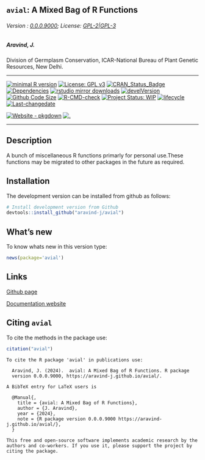 
<!-- 
<img src="https://raw.githubusercontent.com/aravind-j/avial/master/inst/extdata/avial.png" width="20%" />
-->

## `avial`: A Mixed Bag of R Functions

<!-- 
<img src="https://raw.githubusercontent.com/aravind-j/avial/master/inst/extdata/avial.png" align="right" alt="logo" width="173" height = "200" style = "border: none; float: right;">
-->

###### Version : [0.0.0.9000](https://aravind-j.github.io/avial/); License: [GPL-2\|GPL-3](https://www.r-project.org/Licenses/)

##### Aravind, J.

Division of Germplasm Conservation, ICAR-National Bureau of Plant
Genetic Resources, New Delhi.

------------------------------------------------------------------------

[![minimal R
version](https://img.shields.io/badge/R%3E%3D-3.5.0-6666ff.svg?logo=R)](https://cran.r-project.org/)
[![License: GPL
v3](https://img.shields.io/badge/License-GPL%20v3-blue.svg)](https://www.gnu.org/licenses/gpl-3.0)
[![CRAN_Status_Badge](https://www.r-pkg.org/badges/version-last-release/avial)](https://cran.r-project.org/package=avial)
[![Dependencies](https://tinyverse.netlify.app/status/avial)](https://cran.r-project.org/package=avial)
[![rstudio mirror
downloads](https://cranlogs.r-pkg.org/badges/grand-total/avial?color=green)](https://CRAN.R-project.org/package=avial)
[![develVersion](https://img.shields.io/badge/devel%20version-0.0.0.9000-orange.svg)](https://github.com/aravind-j/avial)
[![Github Code
Size](https://img.shields.io/github/languages/code-size/aravind-j/avial.svg)](https://github.com/aravind-j/avial)
[![R-CMD-check](https://github.com/aravind-j/avial/workflows/R-CMD-check/badge.svg)](https://github.com/aravind-j/avial/actions)
[![Project Status:
WIP](https://www.repostatus.org/badges/latest/wip.svg)](https://www.repostatus.org/#wip)
[![lifecycle](https://lifecycle.r-lib.org/articles/figures/lifecycle-maturing.svg)](https://lifecycle.r-lib.org/articles/stages.html#maturing)
[![Last-changedate](https://img.shields.io/badge/last%20change-2024--10--17-yellowgreen.svg)](https://github.com/aravind-j/avial/)
<!-- [![Zenodo DOI](https://zenodo.org/badge/DOI/10.5281/zenodo.xxxxxxxx.svg)](https://doi.org/10.5281/zenodo.xxxxxxxx) -->
[![Website -
pkgdown](https://img.shields.io/website-up-down-green-red/https/aravind-j.github.io/avial.svg)](https://aravind-j.github.io/avial/)
[![.](https://pro-pulsar-193905.appspot.com/UA-199996472-2/welcome-page)](https://github.com/aravind-j/google-analytics-beacon)
<!-- [![packageversion](https://img.shields.io/badge/Package%20version-0.2.3.3-orange.svg)](https://github.com/aravind-j/avial) -->
<!-- [![GitHub Download Count](https://github-basic-badges.herokuapp.com/downloads/aravind-j/avial/total.svg)] -->
<!-- [![Rdoc](http://www.rdocumentation.org/badges/version/avial)](http://www.rdocumentation.org/packages/avial) -->

------------------------------------------------------------------------

## Description

<!-- A bunch of miscellaneous R functions primarly for personal use. These functions may be migrated to other packages in the future as required. -->

A bunch of miscellaneous R functions primarly for personal use.These
functions may be migrated to other packages in the future as required.

## Installation

<!-- The package can be installed from CRAN as follows: 
&#10;
&#10;-->

The development version can be installed from github as follows:

``` r
# Install development version from Github
devtools::install_github("aravind-j/avial")
```

<!-- ## Detailed tutorial
For a detailed tutorial (vignette) on how to used this package type:
&#10;
``` r
browseVignettes(package = 'avial')
```
The vignette for the latest version is also available [online](https://aravind-j.github.io/avial/articles.html).-->

## What’s new

To know whats new in this version type:

``` r
news(package='avial')
```

## Links

<!-- [CRAN page](https://cran.r-project.org/package=avial) -->

[Github page](https://github.com/aravind-j/avial)

[Documentation website](https://aravind-j.github.io/avial/)

<!-- [Zenodo DOI](https://doi.org/10.5281/zenodo.xxxxxxx) -->
<!-- ## CRAN checks -->

## Citing `avial`

To cite the methods in the package use:

``` r
citation("avial")
```

    To cite the R package 'avial' in publications use:

      Aravind, J. (2024).  avial: A Mixed Bag of R Functions. R package
      version 0.0.0.9000, https://aravind-j.github.io/avial/.

    A BibTeX entry for LaTeX users is

      @Manual{,
        title = {avial: A Mixed Bag of R Functions},
        author = {J. Aravind},
        year = {2024},
        note = {R package version 0.0.0.9000 https://aravind-j.github.io/avial/},
      }

    This free and open-source software implements academic research by the
    authors and co-workers. If you use it, please support the project by
    citing the package.
